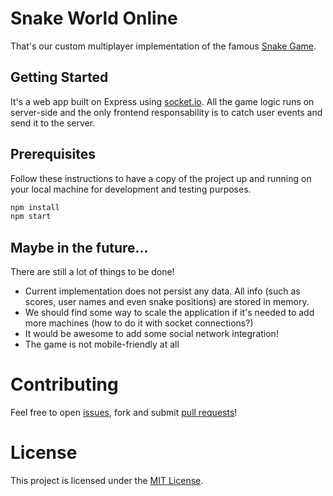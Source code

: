 # Snake World Online

That's our custom multiplayer implementation of the famous [Snake Game](https://en.wikipedia.org/wiki/Snake_(video_game)).

## Getting Started

It's a web app built on Express using [socket.io](socket.io). All the game logic runs on server-side and the only frontend responsability is to catch user events and send it to the server.

## Prerequisites

Follow these instructions to have a copy of the project up and running on your local machine for development and testing purposes.

``` bash
npm install
npm start
```

## Maybe in the future...

There are still a lot of things to be done!

- Current implementation does not persist any data. All info (such as scores, user names and even snake positions) are stored in memory.
- We should find some way to scale the application if it's needed to add more machines (how to do it with socket connections?)
- It would be awesome to add some social network integration!
- The game is not mobile-friendly at all

# Contributing

Feel free to open [issues](https://github.com/adrianovalente/snake-world/issues), fork and submit [pull requests](https://github.com/adrianovalente/snake-world/pulls)!

# License

This project is licensed under the [MIT License](LICENSE.md).
